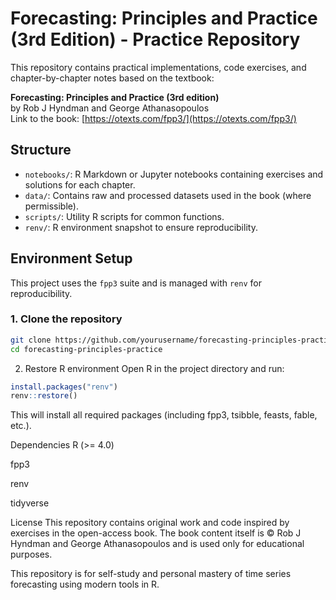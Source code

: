 # Forecasting: Principles and Practice (3rd Edition) - Practice Repository

This repository contains practical implementations, code exercises, and chapter-by-chapter notes based on the textbook:

**Forecasting: Principles and Practice (3rd edition)**  
by Rob J Hyndman and George Athanasopoulos  
Link to the book: [https://otexts.com/fpp3/](https://otexts.com/fpp3/)

## Structure

- `notebooks/`: R Markdown or Jupyter notebooks containing exercises and solutions for each chapter.
- `data/`: Contains raw and processed datasets used in the book (where permissible).
- `scripts/`: Utility R scripts for common functions.
- `renv/`: R environment snapshot to ensure reproducibility.

## Environment Setup

This project uses the `fpp3` suite and is managed with `renv` for reproducibility.

### 1. Clone the repository

```bash
git clone https://github.com/yourusername/forecasting-principles-practice.git
cd forecasting-principles-practice
```
2. Restore R environment
Open R in the project directory and run:
```r
install.packages("renv")
renv::restore()
```
This will install all required packages (including fpp3, tsibble, feasts, fable, etc.).

Dependencies
R (>= 4.0)

fpp3

renv

tidyverse

License
This repository contains original work and code inspired by exercises in the open-access book. The book content itself is © Rob J Hyndman and George Athanasopoulos and is used only for educational purposes.

This repository is for self-study and personal mastery of time series forecasting using modern tools in R.
